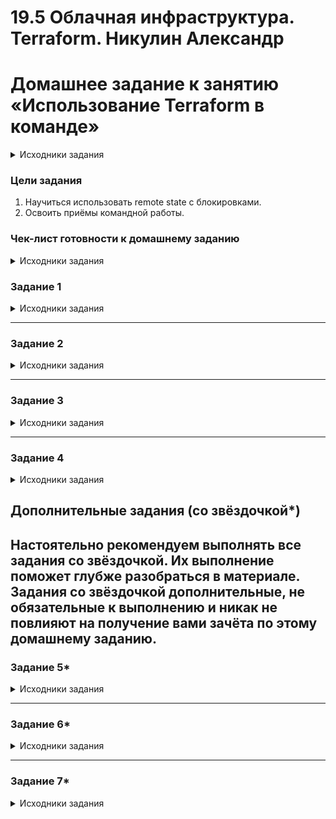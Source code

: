 # 19.5 Облачная инфраструктура. Terraform.  Никулин Александр
# Домашнее задание к занятию «Использование Terraform в команде»

<details>
  <summary>Исходники задания</summary>

  # hw-05
  https://github.com/netology-code/ter-homeworks/blob/main/05/hw-05.md
</details>

### Цели задания

1. Научиться использовать remote state с блокировками.
2. Освоить приёмы командной работы.


### Чек-лист готовности к домашнему заданию
<details>
  <summary>Исходники задания</summary>
  
  1. Зарегистрирован аккаунт в Yandex Cloud. Использован промокод на грант.
  2. Установлен инструмент Yandex CLI.
  3. Любые ВМ, использованные при выполнении задания, должны быть прерываемыми, для экономии средств.
</details>


### Задание 1
<details>
  <summary>Исходники задания</summary>
  
  1. Возьмите код:
     - из [ДЗ к лекции 4](https://github.com/netology-code/ter-homeworks/tree/main/04/src),
     - из [демо к лекции 4](https://github.com/netology-code/ter-homeworks/tree/main/04/demonstration1).
     > Сделал клон 4й задания и подготовил 5й репозиторий https://github.com/ADNikulin/hw-05/
  2. Проверьте код с помощью tflint и checkov. Вам не нужно инициализировать этот проект.
     > Установил и выполнил tflint \
     > ![image](https://github.com/user-attachments/assets/8daed30a-e18a-42e4-9bd7-84d156178479)

  3. Перечислите, какие **типы** ошибок обнаружены в проекте (без дублей).
     - ![image](https://github.com/user-attachments/assets/bf8848e3-9e81-468f-85d0-1d26ef79922e)
     > - [terraform_module_pinned_source](https://github.com/terraform-linters/tflint-ruleset-terraform/blob/v0.8.0/docs/rules/terraform_required_providers.md)
     > - [terraform_unused_declarations](https://github.com/terraform-linters/tflint-ruleset-terraform/blob/v0.8.0/docs/rules/terraform_unused_declarations.md)
     > - [terraform_deprecated_interpolation](https://github.com/terraform-linters/tflint-ruleset-terraform/blob/v0.8.0/docs/rules/terraform_deprecated_interpolation.md)
     > - [terraform_module_pinned_source](https://github.com/terraform-linters/tflint-ruleset-terraform/blob/v0.8.0/docs/rules/terraform_module_pinned_source.md)
    
</details>

------

### Задание 2

<details>
  <summary>Исходники задания</summary>
  
  1. Возьмите ваш GitHub-репозиторий с **выполненным ДЗ 4** в ветке 'terraform-04' и сделайте из него ветку 'terraform-05'.
  2. Повторите демонстрацию лекции: настройте YDB, S3 bucket, yandex service account, права доступа и мигрируйте state проекта в S3 с блокировками. Предоставьте скриншоты процесса в качестве ответа.
  3. Закоммитьте в ветку 'terraform-05' все изменения.
  4. Откройте в проекте terraform console, а в другом окне из этой же директории попробуйте запустить terraform apply.
  5. Пришлите ответ об ошибке доступа к state.
  6. Принудительно разблокируйте state. Пришлите команду и вывод.
</details>

------
### Задание 3  
<details>
  <summary>Исходники задания</summary>
  
  1. Сделайте в GitHub из ветки 'terraform-05' новую ветку 'terraform-hotfix'.
  2. Проверье код с помощью tflint и checkov, исправьте все предупреждения и ошибки в 'terraform-hotfix', сделайте коммит.
  3. Откройте новый pull request 'terraform-hotfix' --> 'terraform-05'. 
  4. Вставьте в комментарий PR результат анализа tflint и checkov, план изменений инфраструктуры из вывода команды terraform plan.
  5. Пришлите ссылку на PR для ревью. Вливать код в 'terraform-05' не нужно.
</details>

------
### Задание 4
<details>
  <summary>Исходники задания</summary>
  
  1. Напишите переменные с валидацией и протестируйте их, заполнив default верными и неверными значениями. Предоставьте скриншоты проверок из terraform console. 
  
  - type=string, description="ip-адрес" — проверка, что значение переменной содержит верный IP-адрес с помощью функций cidrhost() или regex(). Тесты:  "192.168.0.1" и "1920.1680.0.1";
  - type=list(string), description="список ip-адресов" — проверка, что все адреса верны. Тесты:  ["192.168.0.1", "1.1.1.1", "127.0.0.1"] и ["192.168.0.1", "1.1.1.1", "1270.0.0.1"].
</details>

## Дополнительные задания (со звёздочкой*)
  
**Настоятельно рекомендуем выполнять все задания со звёздочкой.** Их выполнение поможет глубже разобраться в материале.   
Задания со звёздочкой дополнительные, не обязательные к выполнению и никак не повлияют на получение вами зачёта по этому домашнему заданию. 
------
### Задание 5*

<details>
  <summary>Исходники задания</summary>
  
  1. Напишите переменные с валидацией:
    - type=string, description="любая строка" — проверка, что строка не содержит символов верхнего регистра;
    - type=object — проверка, что одно из значений равно true, а второе false, т. е. не допускается false false и true true:
      ```
      variable "in_the_end_there_can_be_only_one" {
          description="Who is better Connor or Duncan?"
          type = object({
              Dunkan = optional(bool)
              Connor = optional(bool)
          })
      
          default = {
              Dunkan = true
              Connor = false
          }
      
          validation {
              error_message = "There can be only one MacLeod"
              condition = <проверка>
          }
      }
      ```
</details>

------
### Задание 6*
<details>
  <summary>Исходники задания</summary>
  
  1. Настройте любую известную вам CI/CD-систему. Если вы ещё не знакомы с CI/CD-системами, настоятельно рекомендуем вернуться к этому заданию после изучения Jenkins/Teamcity/Gitlab.
  2. Скачайте с её помощью ваш репозиторий с кодом и инициализируйте инфраструктуру.
  3. Уничтожьте инфраструктуру тем же способом.
</details>

------
### Задание 7*
<details>
  <summary>Исходники задания</summary>
  
  1. Настройте отдельный terraform root модуль, который будет создавать YDB, s3 bucket для tfstate и сервисный аккаунт с необходимыми правами.
 
</details>
